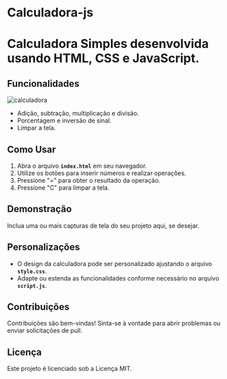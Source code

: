 # Calculadora-js

# **Calculadora Simples** desenvolvida usando HTML, CSS e JavaScript.
## **Funcionalidades**
![calculadora](https://github.com/PedroLira11/Calculadora-js/assets/130400842/8afea6f9-1327-4997-a8f3-82e336769958)

- Adição, subtração, multiplicação e divisão.
- Porcentagem e inversão de sinal.
- Limpar a tela.

## **Como Usar**

1. Abra o arquivo **`index.html`** em seu navegador.
2. Utilize os botões para inserir números e realizar operações.
3. Pressione "=" para obter o resultado da operação.
4. Pressione "C" para limpar a tela.

## **Demonstração**

Inclua uma ou mais capturas de tela do seu projeto aqui, se desejar.

## **Personalizações**

- O design da calculadora pode ser personalizado ajustando o arquivo **`style.css`**.
- Adapte ou estenda as funcionalidades conforme necessário no arquivo **`script.js`**.

## **Contribuições**

Contribuições são bem-vindas! Sinta-se à vontade para abrir problemas ou enviar solicitações de pull.

## **Licença**

Este projeto é licenciado sob a Licença MIT.
